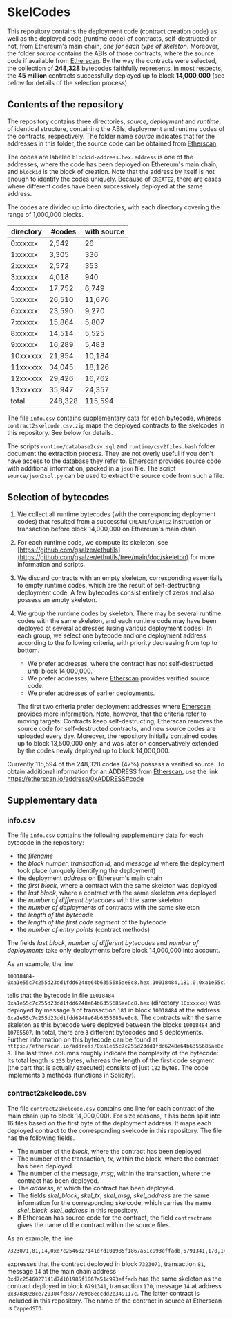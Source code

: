 # SkelCodes

This repository contains the deployment code (contract creation code) as well
as the deployed code (runtime code) of contracts, self-destructed or not, from
Ethereum's main chain, *one for each type of skeleton*. Moreover, the folder
*source* contains the ABIs of those contracts, where the source code if
available from [Etherscan](etherscan.io). By the way the contracts were
selected, the collection of **248,328** bytecodes faithfully represents, in
most respects, the **45 million** contracts successfully deployed up to block
**14,000,000** (see below for details of the selection process).

## Contents of the repository

The repository contains three directories, *source*, *deployment* and
*runtime*, of identical structure, containing the ABIs, deployment and runtime
codes of the contracts, respectively. The folder name *source* indicates that
for the addresses in this folder, the source code can be obtained from
[Etherscan](etherscan.io).

The codes are labeled `blockid-address.hex`. `address` is one of the addresses,
where the code has been deployed on Ethereum's main chain, and `blockid` is the
block of creation.  Note that the address by itself is not enough to identify
the codes uniquely.  Because of `CREATE2`, there are cases where different
codes have been successively deployed at the same address.

The codes are divided up into directories, with each directory covering the
range of 1,000,000 blocks.

| directory |    #codes  | with source      |
| --------- | ---------- |------------------|
|  0xxxxxx  |     2,542  |               26 |
|  1xxxxxx  |     3,305  |              336 |
|  2xxxxxx  |     2,572  |              353 |
|  3xxxxxx  |     4,018  |              940 |
|  4xxxxxx  |    17,752  |            6,749 |
|  5xxxxxx  |    26,510  |           11,676 |
|  6xxxxxx  |    23,590  |            9,270 |
|  7xxxxxx  |    15,864  |            5,807 |
|  8xxxxxx  |    14,514  |            5,525 |
|  9xxxxxx  |    16,289  |            5,483 |
| 10xxxxxx  |    21,954  |           10,184 |
| 11xxxxxx  |    34,045  |           18,126 |
| 12xxxxxx  |    29,426  |           16,762 |
| 13xxxxxx  |    35,947  |           24,357 |
| total     |   248,328  |          115,594 |

The file `info.csv` contains supplementary data for each bytecode, whereas
`contract2skelcode.csv.zip` maps the deployed contracts to the skelcodes in
this repository. See below for details.

The scripts `runtime/database2csv.sql` and `runtime/csv2files.bash` folder
document the extraction process. They are not overly useful if you don't have
access to the database they refer to.  Etherscan provides source code with
additional information, packed in a `json` file. The script
`source/json2sol.py` can be used to extract the source code from such a file.

## Selection of bytecodes

1. We collect all runtime bytecodes (with the corresponding deployment codes)
   that resulted from a successful `CREATE`/`CREATE2` instruction or
   transaction before block 14,000,000 on Ethereum's main chain.

2. For each runtime code, we compute its skeleton, see
   [https://github.com/gsalzer/ethutils](https://github.com/gsalzer/ethutils/tree/main/doc/skeleton)
   for more information and scripts.

3. We discard contracts with an empty skeleton, corresponding essentially to
   empty runtime codes, which are the result of self-destructing deployment
   code.  A few bytecodes consist entirely of zeros and also possess an empty
   skeleton.

3. We group the runtime codes by skeleton. There may be several runtime codes
   with the same skeleton, and each runtime code may have been deployed at
   several addresses (using various deployment codes). In each group, we select
   one bytecode and one deployment address according to the following criteria,
   with priority decreasing from top to bottom.

    - We prefer addresses, where the contract has not self-destructed
      until block 14,000,000.
    - We prefer addresses, where [Etherscan](https://etherscan.io) provides
      verified source code.
    - We prefer addresses of earlier deployments.

   The first two criteria prefer deployment addresses where
   [Etherscan](https://etherscan.io) provides more information. Note, however,
   that the criteria refer to moving targets: Contracts keep self-destructing,
   Etherscan removes the source code for self-destructed contracts, and new source
   codes are uploaded every day. Moreover, the repository initially contained codes
   up to block 13,500,000 only, and was later on conservatively extended by the
   codes newly deployed up to block 14,000,000.

Currently 115,594 of the 248,328 codes (47%) possess a verified source.
To obtain additional information for an ADDRESS from [Etherscan](https://etherscan.io), use the link
    https://etherscan.io/address/0xADDRESS#code

## Supplementary data

### info.csv

The file `info.csv` contains the following supplementary data for each bytecode
in the repository:

   - the *filename*
   - the *block number*, *transaction id*, and *message id* where the deployment took place
     (uniquely identifying the deployment)
   - the deployment *address* on Ethereum's main chain
   - the *first block*, where a contract with the same skeleton was deployed
   - the *last block*, where a contract with the same skeleton was deployed
   - the *number of different bytecodes* with the same skeleton
   - the *number of deployments* of contracts with the same skeleton
   - the *length of the bytecode*
   - the *length of the first code segment* of the bytecode
   - the *number of entry points* (contract methods)

The fields *last block*, *number of different bytecodes* and *number of deployments* take only
deployments before block 14,000,000 into account.

 As an example, the line
```
10018484-0xa1e55c7c255d23dd1fdd6248e64b6355685ae8c8.hex,10018484,181,0,0xa1e55c7c255d23dd1fdd6248e64b6355685ae8c8,10018484,10785507,3,5,235,182,3
```
tells that the bytecode in file
`10018484-0xa1e55c7c255d23dd1fdd6248e64b6355685ae8c8.hex` (directory
`10xxxxxx`) was deployed by message `0` of transaction `181` in block `10018484`
at the address `0xa1e55c7c255d23dd1fdd6248e64b6355685ae8c8`. The contracts with
the same skeleton as this bytecode were deployed between the
blocks `10018484` and `10785507`. In total, there are `3` different bytecodes
and `5` deployments. Further information on this bytecode can be found at
`https://etherscan.io/address/0xa1e55c7c255d23dd1fdd6248e64b6355685ae8c8`.
The last three columns roughly indicate the complexity of the bytecode:
Its total length is `235` bytes, whereas the length of the first code segment (the part that is actually executed) consists of just `182` bytes.
The code implements `3` methods (functions in Solidity).

### contract2skelcode.csv

The file `contract2skelcode.csv` contains one line for each contract of the
main chain (up to block 14,000,000). For size reasons, it has been split into
16 files based on the first byte of the deployment address. It maps each
deployed contract to the corresponding skelcode in this repository.  The file
has the following fields.

   - The number of the *block*, where the contract has been deployed.
   - The number of the transaction, *tx*, within the block, where the contract has been deployed.
   - The number of the message, *msg*, within the transaction, where the contract has been deployed.
   - The *address*, at which the contract has been deployed.
   - The fields *skel_block*, *skel_tx*, *skel_msg*, *skel_address* are the same information for the corresponding skelcode, which carries the name *skel_block*`-`*skel_address* in this repository.
   - If Etherscan has source code for the contract, the field `contractname` gives the name of the contract within the source files.

As an example, the line
```
7323071,81,14,0xd7c2546027141d7d101985f1867a51c993effadb,6791341,170,14,0x3783028ce720304fc8877789e8eecdd2e349117c,CappedSTO
```
expresses that the contract deployed in block `7323071`, transaction `81`, message `14` at the main chain address `0xd7c2546027141d7d101985f1867a51c993effadb` has the same skeleton as the contract deployed in block `6791341`, transaction `170`, message `14` at address `0x3783028ce720304fc8877789e8eecdd2e349117c`. The latter contract is included in this repository. The name of the contract in source at Etherscan is `CappedSTO`.
